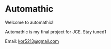 # Automathic
Welcome to automathic!

Automathic is my final project for JCE. Stay tuned1

Email:
kor5213@gmail.com
